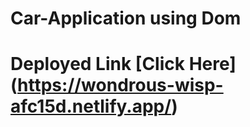 # Car-Application using Dom

# Deployed Link [Click Here] (https://wondrous-wisp-afc15d.netlify.app/)
